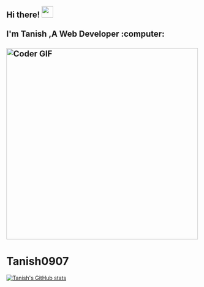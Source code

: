 <h2>
<abc>
  <br>Hi there! <img src="https://user-images.githubusercontent.com/42378118/110234147-e3259600-7f4e-11eb-95be-0c4047144dea.gif" width="30"><br>
    <br> I'm Tanish ,A Web Developer :computer:<br>
  <br>
    <img src="https://media.giphy.com/media/SWoSkN6DxTszqIKEqv/giphy.gif" alt="Coder GIF" width="500">
</abc>
</h2>

# Tanish0907

[![Tanish's GitHub stats](https://github-readme-stats.vercel.app/api?username=Tanish0907)](https://github.com/anuraghazra/github-readme-stats)
